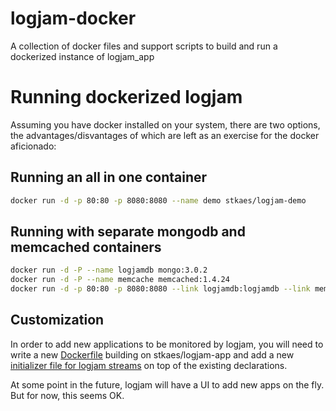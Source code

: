 # logjam-docker

A collection of docker files and support scripts to build and run a
dockerized instance of logjam_app

# Running dockerized logjam

Assuming you have docker installed on your system, there are two
options, the advantages/disvantages of which are left as an exercise
for the docker aficionado:

## Running an all in one container

````bash
docker run -d -p 80:80 -p 8080:8080 --name demo stkaes/logjam-demo
````

## Running with separate mongodb and memcached containers

````bash
docker run -d -P --name logjamdb mongo:3.0.2
docker run -d -P --name memcache memcached:1.4.24
docker run -d -p 80:80 -p 8080:8080 --link logjamdb:logjamdb --link memcache:logjamcache --name logjam stkaes/logjam-app
````

## Customization

In order to add new applications to be monitored by logjam, you will
need to write a new [Dockerfile](example/Dockerfile) building on
stkaes/logjam-app and add a new
[initializer file for logjam streams](example/user_streams.rb) on top
of the existing declarations.

At some point in the future, logjam will have a UI to add new apps
on the fly. But for now, this seems OK.
